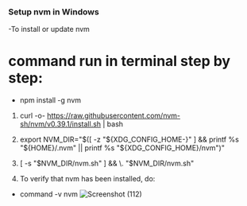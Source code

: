 
### Setup nvm in Windows

-To install or update nvm
# command run in terminal step by step: 
- npm install -g nvm
1. curl -o- https://raw.githubusercontent.com/nvm-sh/nvm/v0.39.1/install.sh | bash
2. export NVM_DIR="$([ -z "${XDG_CONFIG_HOME-}" ]                      && printf %s "${HOME}/.nvm" || printf %s "${XDG_CONFIG_HOME}/nvm")"
3. [ -s "$NVM_DIR/nvm.sh" ] && \. "$NVM_DIR/nvm.sh"

4. To verify that nvm has been installed, do:

- command -v nvm
![Screenshot (112)](https://user-images.githubusercontent.com/80479635/151222242-54f9685f-c4f9-4a9f-9b0c-9c0c7745c511.png)
